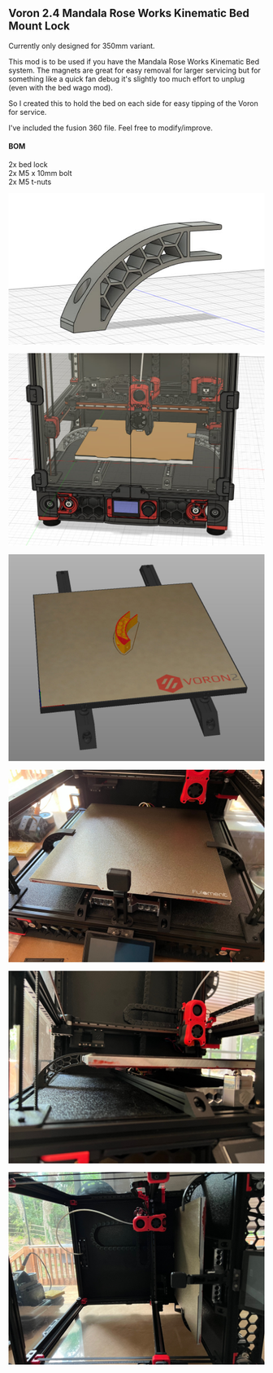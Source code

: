 ## Voron 2.4 Mandala Rose Works Kinematic Bed Mount Lock

Currently only designed for 350mm variant.

This mod is to be used if you have the Mandala Rose Works Kinematic Bed system. The magnets are great for easy removal for larger servicing but for something like a quick fan debug it's slightly too much effort to unplug (even with the bed wago mod).

So I created this to hold the bed on each side for easy tipping of the Voron for service.


I've included the fusion 360 file. Feel free to modify/improve.

#### BOM  
2x bed lock  
2x M5 x 10mm bolt  
2x M5 t-nuts  

![](https://github.com/Levy4u/Voron/blob/main/mrw_kinem_bed_lock/images/1.jpg)

![](https://github.com/Levy4u/Voron/blob/main/mrw_kinem_bed_lock/images/2.jpg)

![](https://github.com/Levy4u/Voron/blob/main/mrw_kinem_bed_lock/images/3.jpg)

![](https://github.com/Levy4u/Voron/blob/main/mrw_kinem_bed_lock/images/4.jpg)

![](https://github.com/Levy4u/Voron/blob/main/mrw_kinem_bed_lock/images/5.jpg)

![](https://github.com/Levy4u/Voron/blob/main/mrw_kinem_bed_lock/images/6.jpg)
